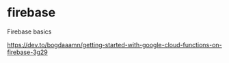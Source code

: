 # firebase
Firebase basics

https://dev.to/bogdaaamn/getting-started-with-google-cloud-functions-on-firebase-3g29
